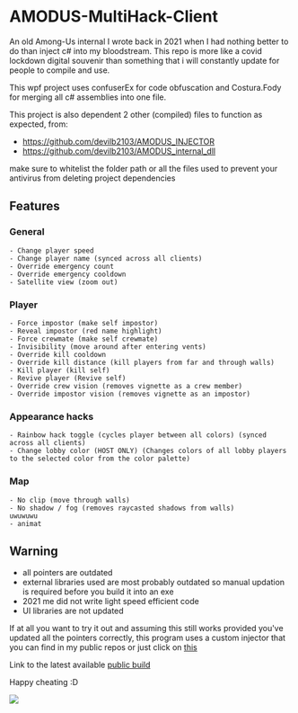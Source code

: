 # AMODUS-MultiHack-Client

An old Among-Us internal I wrote back in 2021 when I had nothing better to do than inject c# into my bloodstream.
This repo is more like a covid lockdown digital souvenir than something that i will constantly update for people to compile and use.

This wpf project uses confuserEx for code obfuscation and Costura.Fody for merging all c# assemblies into one file.

This project is also dependent 2 other (compiled) files to function as expected, from:
- https://github.com/devilb2103/AMODUS_INJECTOR
- https://github.com/devilb2103/AMODUS_internal_dll

make sure to whitelist the folder path or all the files used to prevent your antivirus from deleting project dependencies

## Features
  ### General
    - Change player speed
    - Change player name (synced across all clients)
    - Override emergency count
    - Override emergency cooldown
    - Satellite view (zoom out)
  
  ### Player
    - Force impostor (make self impostor)
    - Reveal impostor (red name highlight)
    - Force crewmate (make self crewmate)
    - Invisibility (move around after entering vents)
    - Override kill cooldown
    - Override kill distance (kill players from far and through walls)
    - Kill player (kill self)
    - Revive player (Revive self)
    - Override crew vision (removes vignette as a crew member)
    - Override impostor vision (removes vignette as an impostor)
  
  ### Appearance hacks
    - Rainbow hack toggle (cycles player between all colors) (synced across all clients)
    - Change lobby color (HOST ONLY) (Changes colors of all lobby players to the selected color from the color palette)
  
  ### Map
    - No clip (move through walls)
    - No shadow / fog (removes raycasted shadows from walls)
    uwuwuwu
    - animat

## Warning
  - all pointers are outdated
  - external libraries used are most probably outdated so manual updation is required before you build it into an exe
  - 2021 me did not write light speed efficient code
  - UI libraries are not updated

If at all you want to try it out and assuming this still works provided you've updated all the pointers correctly, this program uses a custom injector that you can find in my public repos or just click on [this](https://github.com/devilb2103/AMODUS_INJECTOR)

Link to the latest available [public build](https://www.unknowncheats.me/forum/among-us/431341-amodus-multihack-internal.html)

Happy cheating :D

![](https://i.postimg.cc/Ssw9yxn1/image-2022-09-08-122736390.png)
